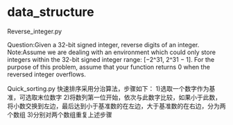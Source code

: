 # data_structure

Reverse_integer.py

Question:Given a 32-bit signed integer, reverse digits of an integer.
Note:Assume we are dealing with an environment which could only store integers within the 32-bit signed integer range: [−2^31,  2^31 − 1]. For the purpose of this problem, assume that your function returns 0 when the reversed integer overflows.

Quick_sorting.py
快速排序采用分治算法，步骤如下：
1)选取一个数字作为基准，可选取末位数字
2)将数列第一位开始，依次与此数字比较，如果小于此数，将小数交换到左边，最后达到小于基准数的在左边，大于基准数的在右边，分为两个数组
3)分别对两个数组重复上述步骤
